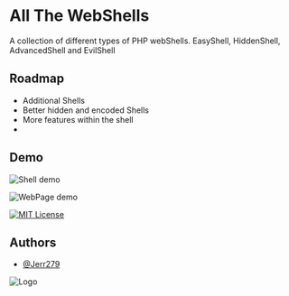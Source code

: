 
# All The WebShells

A collection of different types of PHP webShells. EasyShell, HiddenShell, AdvancedShell and EvilShell


## Roadmap

- Additional Shells
- Better hidden and encoded Shells
- More features within the shell
- 
## Demo

![Shell demo](https://imageupload.io/ib/SUbDHwGwm0aBPPu_1698927469.png)

![WebPage demo](https://imageupload.io/ib/xjGjfPuhGGfctTo_1698927469.png)

[![MIT License](https://img.shields.io/badge/License-MIT-green.svg)](https://choosealicense.com/licenses/mit/)

## Authors

- [@Jerr279](https://www.github.com/jerr279)


![Logo](https://imageupload.io/ib/d9l3vVpxqWdaKne_1698927556.png)
